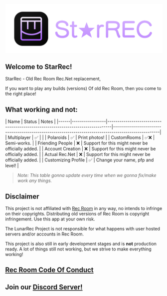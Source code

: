 <div align="center">
<img src="./readme/logo-wide.png">
</div>

## Welcome to StarRec!

StarRec - Old Rec Room Rec.Net replacement,

If you want to play any builds (versions) Of old Rec Room, then you come to the right place!

## What working and not:

| Name | Status          |  Notes                                                                         |
|------|-----------------|--------------------------------------------------------------------------------|-----------------------------------------------------------------------------------------------------|
| Multiplayer            | ✅         |                                                                 |
| Polaroids              | ✅         |  Print photos!                                                  |
| CustomRooms            | ✅❌      |  Semi-works.                                                    |
| Friending People       | ❌         |  Support for this might never be officially added.              |
| Account Creation       | ❌         |  Support for this might never be officially added.              |
| Actual Rec.Net         | ❌         |  Support for this might never be officially added.             |
| Customizing Profile    | ✅         | Change your name, pfp and level!                                |


> *Note: This table gonna update every time when we gonna fix/make work any things.*

## Disclaimer

This project is not affiliated with [Rec Room](https://recroom.com/) in any way, no intends to infringe on their copyrights. Distributing old versions of Rec Room is copyright infringement. Use this app at your own risk.

The LunarRec Project is not responsible for what happens with user hosted servers and/or accounts in Rec Room.

This project is also still in early development stages and is **not** production ready. A lot of things still not working, but we strive to make everything working!

## [Rec Room Code Of Conduct](https://recroom.com/code-of-conduct)

## Join our [Discord Server!](https://discord.gg/xmEPxzQH)
